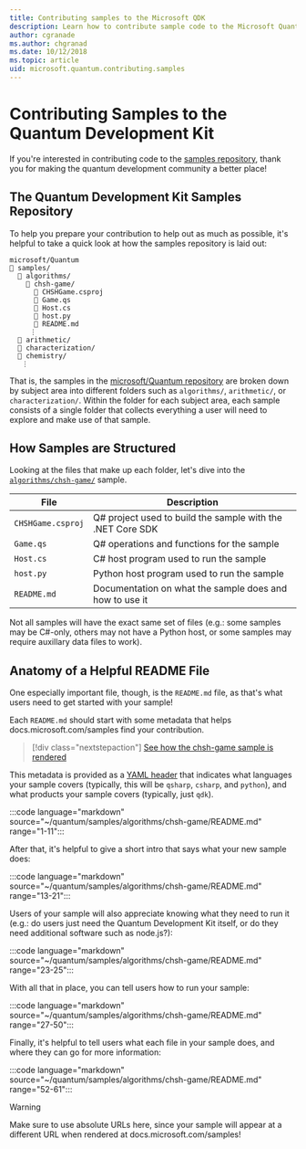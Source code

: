 ```yaml
---
title: Contributing samples to the Microsoft QDK
description: Learn how to contribute sample code to the Microsoft Quantum Development Kit (QDK).
author: cgranade
ms.author: chgranad
ms.date: 10/12/2018
ms.topic: article
uid: microsoft.quantum.contributing.samples
---
```


# Contributing Samples to the Quantum Development Kit

If you're interested in contributing code to the [samples repository](https://github.com/Microsoft/Quantum), thank you for making the quantum development community a better place!

## The Quantum Development Kit Samples Repository

To help you prepare your contribution to help out as much as possible, it's helpful to take a quick look at how the samples repository is laid out:

```plaintext
microsoft/Quantum
📁 samples/
  📁 algorithms/
    📁 chsh-game/
      📝 CHSHGame.csproj
      📝 Game.qs
      📝 Host.cs
      📝 host.py
      📝 README.md
     ⋮
  📁 arithmetic/
  📁 characterization/
  📁 chemistry/
   ⋮
```

That is, the samples in the [microsoft/Quantum repository](https://github.com/microsoft/Quantum) are broken down by subject area into different folders such as `algorithms/`, `arithmetic/`, or `characterization/`.
Within the folder for each subject area, each sample consists of a single folder that collects everything a user will need to explore and make use of that sample.

## How Samples are Structured

Looking at the files that make up each folder, let's dive into the [`algorithms/chsh-game/`](https://github.com/microsoft/Quantum/tree/master/samples/algorithms/chsh-game) sample.

| File              | Description                                                |
|-------------------|------------------------------------------------------------|
| `CHSHGame.csproj` | Q# project used to build the sample with the .NET Core SDK |
| `Game.qs`         | Q# operations and functions for the sample                 |
| `Host.cs`         | C# host program used to run the sample                     |
| `host.py`         | Python host program used to run the sample                 |
| `README.md`       | Documentation on what the sample does and how to use it    |

Not all samples will have the exact same set of files (e.g.: some samples may be C#-only, others may not have a Python host, or some samples may require auxillary data files to work).

## Anatomy of a Helpful README File

One especially important file, though, is the `README.md` file, as that's what users need to get started with your sample!

Each `README.md` should start with some metadata that helps docs.microsoft.com/samples find your contribution.

> [!div class="nextstepaction"]
> [See how the chsh-game sample is rendered](https://docs.microsoft.com/samples/microsoft/quantum/validating-quantum-mechanics/)

This metadata is provided as a [YAML header](https://dotnet.github.io/docfx/spec/docfx_flavored_markdown.html#yaml-header) that indicates what languages your sample covers (typically, this will be `qsharp`, `csharp`, and `python`), and what products your sample covers (typically, just `qdk`).

:::code language="markdown" source="~/quantum/samples/algorithms/chsh-game/README.md" range="1-11":::

After that, it's helpful to give a short intro that says what your new sample does:

:::code language="markdown" source="~/quantum/samples/algorithms/chsh-game/README.md" range="13-21":::

Users of your sample will also appreciate knowing what they need to run it (e.g.: do users just need the Quantum Development Kit itself, or do they need additional software such as node.js?):

:::code language="markdown" source="~/quantum/samples/algorithms/chsh-game/README.md" range="23-25":::

With all that in place, you can tell users how to run your sample:

:::code language="markdown" source="~/quantum/samples/algorithms/chsh-game/README.md" range="27-50":::

Finally, it's helpful to tell users what each file in your sample does, and where they can go for more information:

:::code language="markdown" source="~/quantum/samples/algorithms/chsh-game/README.md" range="52-61":::

> [!WARNING]
> Make sure to use absolute URLs here, since your sample will appear at a different URL when rendered at docs.microsoft.com/samples!
